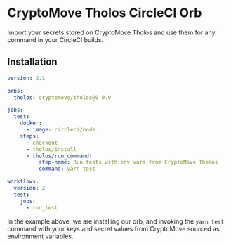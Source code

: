 # CryptoMove Tholos CircleCI Orb

Import your secrets stored on CryptoMove Tholos and use them for any command
in your CircleCI builds.

## Installation

```yaml
version: 2.1

orbs:
  tholos: cryptomove/tholos@0.0.9

jobs:
  test:
    docker:
      - image: circleci/node
    steps:
      - checkout
      - tholos/install
      - tholos/run_command:
          step-name: Run tests with env vars from CryptoMove Tholos
          command: yarn test

workflows:
  version: 2
  test:
    jobs:
      - run_test
```

In the example above, we are installing our orb, and invoking the `yarn test`
command with your keys and secret values from CryptoMove sourced as
environment variables.
